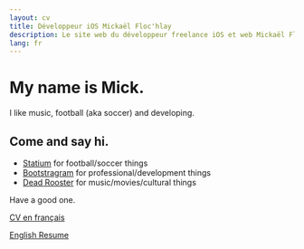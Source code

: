 ```yaml
---
layout: cv
title: Développeur iOS Mickaël Floc'hlay
description: Le site web du développeur freelance iOS et web Mickaël Floc'hlay
lang: fr
---
```


# My name is Mick.

I like music, football (aka soccer) and developing.

## Come and say hi.

* [Statium](http://statium.io) for football/soccer things
* [Bootstragram](http://bootstragram.com) for professional/development things
* [Dead Rooster](http://deadrooster.org) for music/movies/cultural things

Have a good one.

<a href="cv.html" type="button" class="btn btn-default">CV en français</a>

<a href="resume.html" type="button" class="btn btn-default">English Resume</a>
